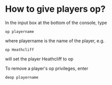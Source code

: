 # How to give players op?

In the input box at the bottom of the console, type
```
op playername
```

where playername is the name of the player, e.g.
```
op Heathcliff
```
will set the player Heathcliff to op

To remove a player's op privileges, enter
```
deop playername
```